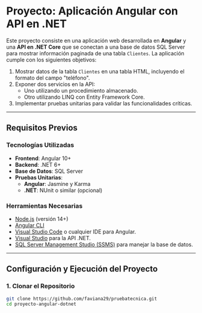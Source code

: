 # Proyecto: Aplicación Angular con API en .NET

Este proyecto consiste en una aplicación web desarrollada en **Angular** y una **API en .NET Core** que se conectan a una base de datos SQL Server para mostrar información paginada de una tabla `Clientes`. La aplicación cumple con los siguientes objetivos:

1. Mostrar datos de la tabla `Clientes` en una tabla HTML, incluyendo el formato del campo "teléfono".
2. Exponer dos servicios en la API:
   - Uno utilizando un procedimiento almacenado.
   - Otro utilizando LINQ con Entity Framework Core.
3. Implementar pruebas unitarias para validar las funcionalidades críticas.

---

## Requisitos Previos

### **Tecnologías Utilizadas**
- **Frontend**: Angular 10+
- **Backend**: .NET 6+
- **Base de Datos**: SQL Server
- **Pruebas Unitarias**:
  - **Angular**: Jasmine y Karma
  - **.NET**: NUnit o similar (opcional)

### **Herramientas Necesarias**
- [Node.js](https://nodejs.org) (versión 14+)
- [Angular CLI](https://angular.io/cli)
- [Visual Studio Code](https://code.visualstudio.com) o cualquier IDE para Angular.
- [Visual Studio](https://visualstudio.microsoft.com) para la API .NET.
- [SQL Server Management Studio (SSMS)](https://learn.microsoft.com/sql/ssms/download-sql-server-management-studio-ssms) para manejar la base de datos.

---

## Configuración y Ejecución del Proyecto

### **1. Clonar el Repositorio**

```bash
git clone https://github.com/faviana29/pruebatecnica.git
cd proyecto-angular-dotnet

